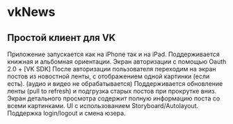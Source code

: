 # vkNews
## Простой клиент для VK
Приложение запускается как на iPhone так и на iPad.
Поддерживается книжная и альбомная ориентации.
Экран авторизации с помощью Oauth 2.0 + [VK SDK]
После авторизации пользователя переходим на экран постов из новостной ленты, с отображением одной картинки (если есть). (аудио и видео не обрабатывается)
Поддерживается обновление ленты (pull to refresh) и подгрузка старых постов при прокрутке вниз.
Экран детального просмотра содержит полную информацию поста со всеми картинками.
UI с использованием Storyboard/Autolayout.
Поддержка login/logout и смена юзера.



